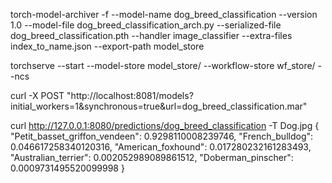 torch-model-archiver -f --model-name dog_breed_classification --version 1.0 --model-file dog_breed_classification_arch.py --serialized-file dog_breed_classification.pth --handler image_classifier --extra-files index_to_name.json --export-path model_store

torchserve --start --model-store model_store/ --workflow-store wf_store/ --ncs

curl -X POST "http://localhost:8081/models?initial_workers=1&synchronous=true&url=dog_breed_classification.mar"

curl http://127.0.0.1:8080/predictions/dog_breed_classification -T Dog.jpg
{
  "Petit_basset_griffon_vendeen": 0.9298110008239746,
  "French_bulldog": 0.046617258340120316,
  "American_foxhound": 0.017280232161283493,
  "Australian_terrier": 0.002052989089861512,
  "Doberman_pinscher": 0.0009731495520099998
}
